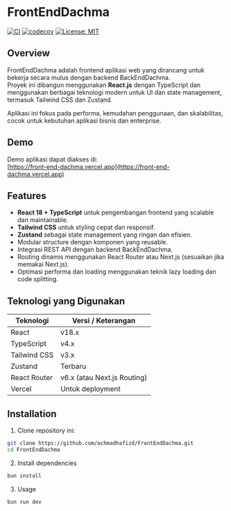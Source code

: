 # FrontEndDachma

[![CI](https://github.com/achmadhafizd/FrontEndDachma/actions/workflows/ci.yml/badge.svg)](https://github.com/achmadhafizd/FrontEndDachma/actions/workflows/ci.yml)
[![codecov](https://codecov.io/gh/achmadhafizd/FrontEndDachma/branch/main/graph/badge.svg)](https://codecov.io/gh/achmadhafizd/FrontEndDachma)
[![License: MIT](https://img.shields.io/badge/License-MIT-yellow.svg)](https://opensource.org/licenses/MIT)

## Overview

FrontEndDachma adalah frontend aplikasi web yang dirancang untuk bekerja secara mulus dengan backend BackEndDachma.  
Proyek ini dibangun menggunakan **React.js** dengan TypeScript dan menggunakan berbagai teknologi modern untuk UI dan state management, termasuk Tailwind CSS dan Zustand.

Aplikasi ini fokus pada performa, kemudahan penggunaan, dan skalabilitas, cocok untuk kebutuhan aplikasi bisnis dan enterprise.

## Demo

Demo aplikasi dapat diakses di:  
[https://front-end-dachma.vercel.app](https://front-end-dachma.vercel.app)

## Features

- **React 18 + TypeScript** untuk pengembangan frontend yang scalable dan maintainable.
- **Tailwind CSS** untuk styling cepat dan responsif.
- **Zustand** sebagai state management yang ringan dan efisien.
- Modular structure dengan komponen yang reusable.
- Integrasi REST API dengan backend BackEndDachma.
- Routing dinamis menggunakan React Router atau Next.js (sesuaikan jika memakai Next.js).
- Optimasi performa dan loading menggunakan teknik lazy loading dan code splitting.

## Teknologi yang Digunakan

| Teknologi       | Versi / Keterangan                 |
| --------------- | -------------------------------- |
| React           | v18.x                            |
| TypeScript      | v4.x                             |
| Tailwind CSS    | v3.x                             |
| Zustand         | Terbaru                          |
| React Router    | v6.x (atau Next.js Routing)      |
| Vercel          | Untuk deployment                 |

## Installation

1. Clone repository ini:

```bash
git clone https://github.com/achmadhafizd/FrontEndDachma.git
cd FrontEndDachma
```

2. Install dependencies
```bash
bun install
```

3. Usage
```bash
bun run dev
```
